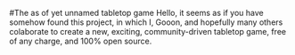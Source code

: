 #The as of yet unnamed tabletop game
Hello, it seems as if you have somehow found this project, in which I, Gooon, and hopefully many others colaborate to create a new, exciting, community-driven tabletop game, free of any charge, and 100% open source.
